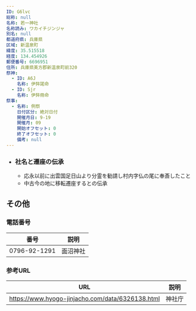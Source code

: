 ```yaml
---
ID: G6lvc
総称: null
名称: 若一神社
名称読み: ワカイチジンジャ
別名: null
都道府県: 兵庫県
区域: 新温泉町
緯度: 35.515518
経度: 134.454926
郵便番号: 6696951
住所: 兵庫県美方郡新温泉町前320
祭神:
  - ID: A6J
    名称: 伊弉諾命
  - ID: Sjr
    名称: 伊弉冊命
祭事:
  - 名称: 例祭
    日付区分: 絶対日付
    開催月日: 9-19
    開催月: 09
    開始オフセット: 0
    終了オフセット: 0
    備考: null
---
```


- ### 社名と遷座の伝承
  - 応永以前に出雲国足日山より分霊を勧請し村内字仏の尾に奉斎したこと
  - 中古今の地に移転遷座するとの伝承

## その他

### 電話番号

| 番号         | 説明     |
| ------------ | -------- |
| 0796-92-1291 | 面沼神社 |

### 参考URL

| URL                                              | 説明   |
| ------------------------------------------------ | ------ |
| https://www.hyogo-jinjacho.com/data/6326138.html | 神社庁 |
